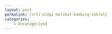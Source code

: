 ```yaml
---
layout: post
permalink: /arti-mimpi-melihat-kambing-coklat/
categories:
    - Uncategorized
---
```



